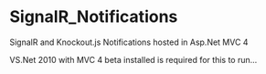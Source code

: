 SignalR_Notifications
=====================

SignalR and Knockout.js Notifications hosted in Asp.Net MVC 4

VS.Net 2010 with MVC 4 beta installed is required for this to run...